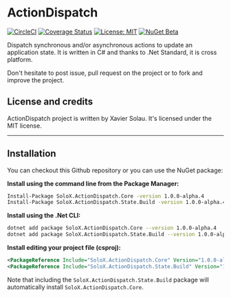 # ActionDispatch
[![CircleCI](https://circleci.com/gh/xaviersolau/ActionDispatch.svg?style=svg)](https://circleci.com/gh/xaviersolau/ActionDispatch)
[![Coverage Status](https://coveralls.io/repos/github/xaviersolau/ActionDispatch/badge.svg?branch=master)](https://coveralls.io/github/xaviersolau/ActionDispatch?branch=master)
[![License: MIT](https://img.shields.io/badge/License-MIT-blue.svg)](LICENSE)
[![NuGet Beta](https://img.shields.io/nuget/vpre/SoloX.ActionDispatch.Core.svg)](https://www.nuget.org/packages/SoloX.ActionDispatch.Core)

Dispatch synchronous and/or asynchronous actions to update an application state.
It is written in C# and thanks to .Net Standard, it is cross platform.

Don't hesitate to post issue, pull request on the project or to fork and improve the project.

## License and credits

ActionDispatch project is written by Xavier Solau. It's licensed under the MIT license.

 * * *

## Installation

You can checkout this Github repository or you can use the NuGet package:

**Install using the command line from the Package Manager:**
```bash
Install-Package SoloX.ActionDispatch.Core -version 1.0.0-alpha.4
Install-Package SoloX.ActionDispatch.State.Build -version 1.0.0-alpha.4
```

**Install using the .Net CLI:**
```bash
dotnet add package SoloX.ActionDispatch.Core --version 1.0.0-alpha.4
dotnet add package SoloX.ActionDispatch.State.Build --version 1.0.0-alpha.4
```

**Install editing your project file (csproj):**
```xml
<PackageReference Include="SoloX.ActionDispatch.Core" Version="1.0.0-alpha.4" />
<PackageReference Include="SoloX.ActionDispatch.State.Build" Version="1.0.0-alpha.4" />
```

Note that including the `SoloX.ActionDispatch.State.Build` package will automatically install `SoloX.ActionDispatch.Core`.
